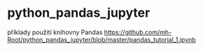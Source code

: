 # python_pandas_jupyter
příklady použití knihovny Pandas
https://github.com/mh-Root/python_pandas_jupyter/blob/master/pandas_tutorial_1.ipynb
